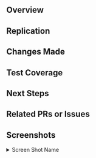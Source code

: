 <!-- IF A SECTION IS NOT APPLICABLE TO YOU, PLEASE DELETE IT!! -->

<!-- Your title should be able to summarize what changes you've made in one sentence. For example: "Exclude staff from the check for follows". For stacked PRs, please indicate clearly in the title where in the stack you are. For example: "[Eatery Refactor][4/5] Converted all files to MVP model" -->

## Overview

<!-- Summarize your changes here. -->

## Replication

<!-- How can someone test your code. -->

## Changes Made

<!-- Include details of what your changes actually are and how it is intended to work. -->

## Test Coverage

<!-- Describe how you tested this feature. Manual testing and/or unit testing. Please include repro steps and/or how to turn the feature on if applicable. -->

## Next Steps 

<!-- If this is part of a multi-PR change, please describe what changes you plan on addressing in future PRs. -->

## Related PRs or Issues

<!-- List related PRs against other branches/repositories. -->

## Screenshots

<!-- This could include of screenshots of the new feature / proof that the changes work. -->

<details>

  <summary>Screen Shot Name</summary>

  <!-- Insert file link here. Newlines above and below your link are necessary for this to work. -->

</details>
